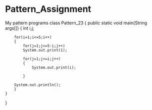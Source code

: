 # Pattern_Assignment
My pattern programs
class Pattern_23
{
	public static void main(String args[])
	{
		int i,j;
		
		for(i=1;i<=5;i++)
		{
			for(j=1;j<=5-i;j++)
			System.out.print(1);

			for(j=1;j<=i;j++)
			{
				System.out.print(i);
				
			}

		System.out.println();
		}		
	}
}
